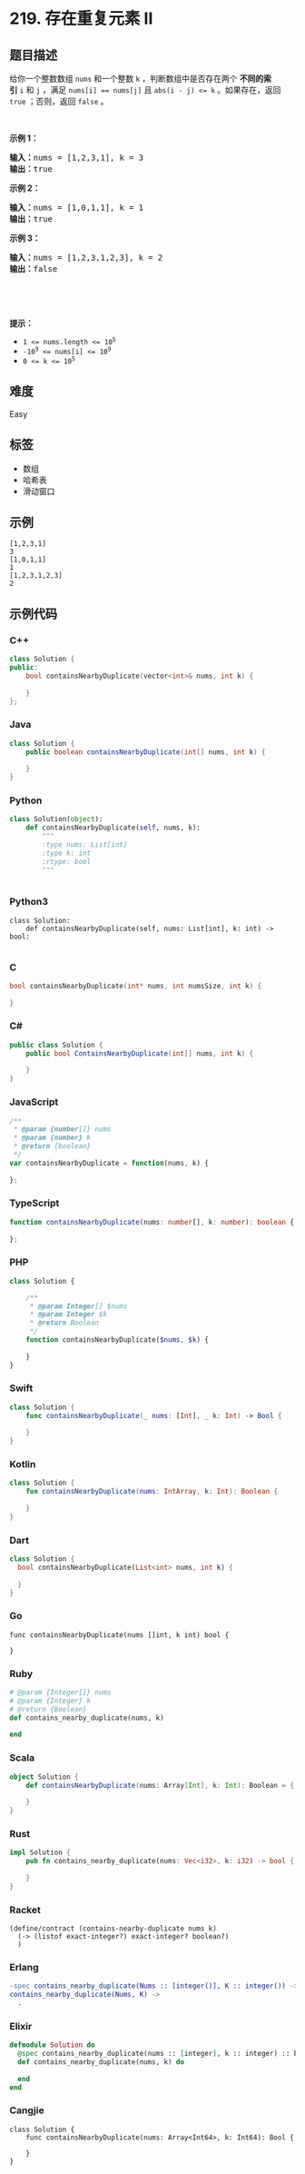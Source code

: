# 219. 存在重复元素 II

## 题目描述

<p>给你一个整数数组&nbsp;<code>nums</code> 和一个整数&nbsp;<code>k</code> ，判断数组中是否存在两个 <strong>不同的索引</strong><em>&nbsp;</em><code>i</code>&nbsp;和<em>&nbsp;</em><code>j</code> ，满足 <code>nums[i] == nums[j]</code> 且 <code>abs(i - j) &lt;= k</code> 。如果存在，返回 <code>true</code> ；否则，返回 <code>false</code> 。</p>

<p>&nbsp;</p>

<p><strong>示例&nbsp;1：</strong></p>

<pre>
<strong>输入：</strong>nums = [1,2,3,1], k<em> </em>= 3
<strong>输出：</strong>true</pre>

<p><strong>示例 2：</strong></p>

<pre>
<strong>输入：</strong>nums = [1,0,1,1], k<em> </em>=<em> </em>1
<strong>输出：</strong>true</pre>

<p><strong>示例 3：</strong></p>

<pre>
<strong>输入：</strong>nums = [1,2,3,1,2,3], k<em> </em>=<em> </em>2
<strong>输出：</strong>false</pre>

<p>&nbsp;</p>

<p>&nbsp;</p>

<p><strong>提示：</strong></p>

<ul>
	<li><code>1 &lt;= nums.length &lt;= 10<sup>5</sup></code></li>
	<li><code>-10<sup>9</sup> &lt;= nums[i] &lt;= 10<sup>9</sup></code></li>
	<li><code>0 &lt;= k &lt;= 10<sup>5</sup></code></li>
</ul>


## 难度

Easy

## 标签

- 数组
- 哈希表
- 滑动窗口

## 示例

```
[1,2,3,1]
3
[1,0,1,1]
1
[1,2,3,1,2,3]
2
```

## 示例代码

### C++

```cpp
class Solution {
public:
    bool containsNearbyDuplicate(vector<int>& nums, int k) {
        
    }
};
```

### Java

```java
class Solution {
    public boolean containsNearbyDuplicate(int[] nums, int k) {
        
    }
}
```

### Python

```python
class Solution(object):
    def containsNearbyDuplicate(self, nums, k):
        """
        :type nums: List[int]
        :type k: int
        :rtype: bool
        """
        
```

### Python3

```python3
class Solution:
    def containsNearbyDuplicate(self, nums: List[int], k: int) -> bool:
        
```

### C

```c
bool containsNearbyDuplicate(int* nums, int numsSize, int k) {
    
}
```

### C#

```csharp
public class Solution {
    public bool ContainsNearbyDuplicate(int[] nums, int k) {
        
    }
}
```

### JavaScript

```javascript
/**
 * @param {number[]} nums
 * @param {number} k
 * @return {boolean}
 */
var containsNearbyDuplicate = function(nums, k) {
    
};
```

### TypeScript

```typescript
function containsNearbyDuplicate(nums: number[], k: number): boolean {
    
};
```

### PHP

```php
class Solution {

    /**
     * @param Integer[] $nums
     * @param Integer $k
     * @return Boolean
     */
    function containsNearbyDuplicate($nums, $k) {
        
    }
}
```

### Swift

```swift
class Solution {
    func containsNearbyDuplicate(_ nums: [Int], _ k: Int) -> Bool {
        
    }
}
```

### Kotlin

```kotlin
class Solution {
    fun containsNearbyDuplicate(nums: IntArray, k: Int): Boolean {
        
    }
}
```

### Dart

```dart
class Solution {
  bool containsNearbyDuplicate(List<int> nums, int k) {
    
  }
}
```

### Go

```golang
func containsNearbyDuplicate(nums []int, k int) bool {
    
}
```

### Ruby

```ruby
# @param {Integer[]} nums
# @param {Integer} k
# @return {Boolean}
def contains_nearby_duplicate(nums, k)
    
end
```

### Scala

```scala
object Solution {
    def containsNearbyDuplicate(nums: Array[Int], k: Int): Boolean = {
        
    }
}
```

### Rust

```rust
impl Solution {
    pub fn contains_nearby_duplicate(nums: Vec<i32>, k: i32) -> bool {
        
    }
}
```

### Racket

```racket
(define/contract (contains-nearby-duplicate nums k)
  (-> (listof exact-integer?) exact-integer? boolean?)
  )
```

### Erlang

```erlang
-spec contains_nearby_duplicate(Nums :: [integer()], K :: integer()) -> boolean().
contains_nearby_duplicate(Nums, K) ->
  .
```

### Elixir

```elixir
defmodule Solution do
  @spec contains_nearby_duplicate(nums :: [integer], k :: integer) :: boolean
  def contains_nearby_duplicate(nums, k) do
    
  end
end
```

### Cangjie

```cangjie
class Solution {
    func containsNearbyDuplicate(nums: Array<Int64>, k: Int64): Bool {

    }
}
```

